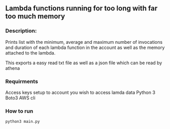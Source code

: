 ## Lambda functions running for too long with far too much memory


### Description:
Prints list with the minimum, average and maximum number of invocations and duration of each lambda function in the account as well as the memory attached to the lambda.

This exports a easy read txt file as well as a json file which can be read by athena

### Requirments
Access keys setup to account you wish to access lamda data
Python 3
Boto3 
AWS cli

### How to run

``` python3 main.py   ```